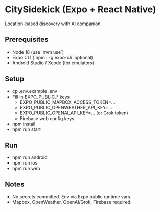 # CitySidekick (Expo + React Native)

Location-based discovery with AI companion.

## Prerequisites
- Node 18 (use \`nvm use\`)
- Expo CLI (\`npm i -g expo-cli\` optional)
- Android Studio / Xcode (for emulators)

## Setup
- cp .env.example .env
- Fill in EXPO_PUBLIC_* keys
  - EXPO_PUBLIC_MAPBOX_ACCESS_TOKEN=...
  - EXPO_PUBLIC_OPENWEATHER_API_KEY=...
  - EXPO_PUBLIC_OPENAI_API_KEY=... (or Grok token)
  - Firebase web config keys
- npm install
- npm run start

## Run
- npm run android
- npm run ios
- npm run web

## Notes
- No secrets committed. Env via Expo public runtime vars.
- Mapbox, OpenWeather, OpenAI/Grok, Firebase required.
